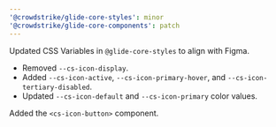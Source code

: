 ```yaml
---
'@crowdstrike/glide-core-styles': minor
'@crowdstrike/glide-core-components': patch
---
```


Updated CSS Variables in `@glide-core-styles` to align with Figma.

- Removed `--cs-icon-display`.
- Added `--cs-icon-active`, `--cs-icon-primary-hover`, and `--cs-icon-tertiary-disabled`.
- Updated `--cs-icon-default` and `--cs-icon-primary` color values.

Added the `<cs-icon-button>` component.

